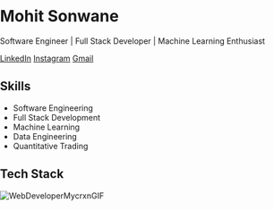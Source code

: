 <!DOCTYPE html>
<html lang="en">
<head>
<meta charset="UTF-8">
<meta name="viewport" content="width=device-width, initial-scale=1.0">
<title>Mohit Sonwane</title>
<link rel="stylesheet" href="https://stackpath.bootstrapcdn.com/bootstrap/4.5.2/css/bootstrap.min.css">
<style>
    body {
        margin: 0;
        padding: 0;
    }
    .container {
        max-width: 100%;
    }
    img {
        max-width: 100%;
        height: auto;
        display: block;
        margin: 0 auto;
    }
</style>
</head>
<body>
<div class="container">
    <div class="row">
        <div class="col">
            <h1>Mohit Sonwane</h1>
            <p>Software Engineer | Full Stack Developer | Machine Learning Enthusiast</p>
            <p>
                <a href="https://www.linkedin.com/in/sonwamoh/" class="btn btn-primary">LinkedIn</a>
                <a href="https://www.instagram.com/mohit_mk.s" class="btn btn-primary">Instagram</a>
                <a href="mailto:mohit.sonwane@sjsu.edu" class="btn btn-primary">Gmail</a>
            </p>
        </div>
    </div>
    <div class="row">
        <div class="col">
            <h2>Skills</h2>
            <ul>
                <li>Software Engineering</li>
                <li>Full Stack Development</li>
                <li>Machine Learning</li>
                <li>Data Engineering</li>
                <li>Quantitative Trading</li>
            </ul>
        </div>
    </div>
    <div class="row">
        <div class="col">
            <h2>Tech Stack</h2>
            <!-- Add your tech stack badges here -->
        </div>
    </div>
    <div class="row">
        <div class="col">
            <img src="https://github.com/sonwamoh/sonwamoh/assets/101231709/ea857cf4-ea0e-45af-8b77-c1d3e4d1a677" alt="WebDeveloperMycrxnGIF">
        </div>
    </div>
</div>
</body>
</html>
